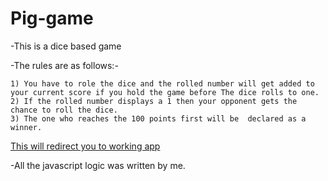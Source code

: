 # Pig-game

 -This is a dice based game 
 
 -The rules are as follows:-
 
    1) You have to role the dice and the rolled number will get added to your current score if you hold the game before The dice rolls to one.
    2) If the rolled number displays a 1 then your opponent gets the chance to roll the dice.
    3) The one who reaches the 100 points first will be  declared as a winner.
[This will redirect you to working app](https://pig-game-retro.netlify.app/) 
     
 -All the javascript logic was written by me.
